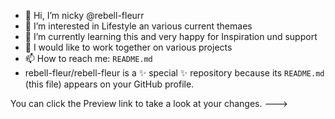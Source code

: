 - 👋 Hi, I’m nicky @rebell-fleurr
- 👀 I’m interested in Lifestyle an various current themaes
- 🌱 I’m currently learning this and very happy for Inspiration und support
- 💞️ I would like to work together on various projects
- 📫 How to reach me: `README.md`
- rebell-fleur/rebell-fleur is a ✨ special ✨ repository because its `README.md` (this file) appears on your GitHub profile.



You can click the Preview link to take a look at your changes.
--->

<!---
rebell-fleur/rebell-fleur is a ✨ special ✨ repository because its `README.md` (this file) appears on your GitHub profile.
You can click the Preview link to take a look at your changes.
--->
